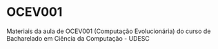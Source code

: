 # OCEV001
Materiais da aula de OCEV001 (Computação Evolucionária) do curso de Bacharelado em Ciência da Computação - UDESC
